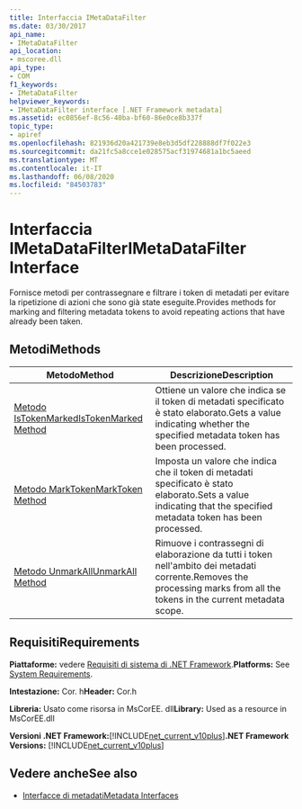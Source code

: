 ```yaml
---
title: Interfaccia IMetaDataFilter
ms.date: 03/30/2017
api_name:
- IMetaDataFilter
api_location:
- mscoree.dll
api_type:
- COM
f1_keywords:
- IMetaDataFilter
helpviewer_keywords:
- IMetaDataFilter interface [.NET Framework metadata]
ms.assetid: ec0856ef-8c56-40ba-bf60-86e0ce8b337f
topic_type:
- apiref
ms.openlocfilehash: 821936d20a421739e8eb3d5df228888df7f022e3
ms.sourcegitcommit: da21fc5a8cce1e028575acf31974681a1bc5aeed
ms.translationtype: MT
ms.contentlocale: it-IT
ms.lasthandoff: 06/08/2020
ms.locfileid: "84503783"
---
```

# <a name="imetadatafilter-interface"></a><span data-ttu-id="0b07d-102">Interfaccia IMetaDataFilter</span><span class="sxs-lookup"><span data-stu-id="0b07d-102">IMetaDataFilter Interface</span></span>
<span data-ttu-id="0b07d-103">Fornisce metodi per contrassegnare e filtrare i token di metadati per evitare la ripetizione di azioni che sono già state eseguite.</span><span class="sxs-lookup"><span data-stu-id="0b07d-103">Provides methods for marking and filtering metadata tokens to avoid repeating actions that have already been taken.</span></span>  
  
## <a name="methods"></a><span data-ttu-id="0b07d-104">Metodi</span><span class="sxs-lookup"><span data-stu-id="0b07d-104">Methods</span></span>  
  
|<span data-ttu-id="0b07d-105">Metodo</span><span class="sxs-lookup"><span data-stu-id="0b07d-105">Method</span></span>|<span data-ttu-id="0b07d-106">Descrizione</span><span class="sxs-lookup"><span data-stu-id="0b07d-106">Description</span></span>|  
|------------|-----------------|  
|[<span data-ttu-id="0b07d-107">Metodo IsTokenMarked</span><span class="sxs-lookup"><span data-stu-id="0b07d-107">IsTokenMarked Method</span></span>](imetadatafilter-istokenmarked-method.md)|<span data-ttu-id="0b07d-108">Ottiene un valore che indica se il token di metadati specificato è stato elaborato.</span><span class="sxs-lookup"><span data-stu-id="0b07d-108">Gets a value indicating whether the specified metadata token has been processed.</span></span>|  
|[<span data-ttu-id="0b07d-109">Metodo MarkToken</span><span class="sxs-lookup"><span data-stu-id="0b07d-109">MarkToken Method</span></span>](imetadatafilter-marktoken-method.md)|<span data-ttu-id="0b07d-110">Imposta un valore che indica che il token di metadati specificato è stato elaborato.</span><span class="sxs-lookup"><span data-stu-id="0b07d-110">Sets a value indicating that the specified metadata token has been processed.</span></span>|  
|[<span data-ttu-id="0b07d-111">Metodo UnmarkAll</span><span class="sxs-lookup"><span data-stu-id="0b07d-111">UnmarkAll Method</span></span>](imetadatafilter-unmarkall-method.md)|<span data-ttu-id="0b07d-112">Rimuove i contrassegni di elaborazione da tutti i token nell'ambito dei metadati corrente.</span><span class="sxs-lookup"><span data-stu-id="0b07d-112">Removes the processing marks from all the tokens in the current metadata scope.</span></span>|  
  
## <a name="requirements"></a><span data-ttu-id="0b07d-113">Requisiti</span><span class="sxs-lookup"><span data-stu-id="0b07d-113">Requirements</span></span>  
 <span data-ttu-id="0b07d-114">**Piattaforme:** vedere [Requisiti di sistema di .NET Framework](../../get-started/system-requirements.md).</span><span class="sxs-lookup"><span data-stu-id="0b07d-114">**Platforms:** See [System Requirements](../../get-started/system-requirements.md).</span></span>  
  
 <span data-ttu-id="0b07d-115">**Intestazione:** Cor. h</span><span class="sxs-lookup"><span data-stu-id="0b07d-115">**Header:** Cor.h</span></span>  
  
 <span data-ttu-id="0b07d-116">**Libreria:** Usato come risorsa in MsCorEE. dll</span><span class="sxs-lookup"><span data-stu-id="0b07d-116">**Library:** Used as a resource in MsCorEE.dll</span></span>  
  
 <span data-ttu-id="0b07d-117">**Versioni .NET Framework:**[!INCLUDE[net_current_v10plus](../../../../includes/net-current-v10plus-md.md)]</span><span class="sxs-lookup"><span data-stu-id="0b07d-117">**.NET Framework Versions:** [!INCLUDE[net_current_v10plus](../../../../includes/net-current-v10plus-md.md)]</span></span>  
  
## <a name="see-also"></a><span data-ttu-id="0b07d-118">Vedere anche</span><span class="sxs-lookup"><span data-stu-id="0b07d-118">See also</span></span>

- [<span data-ttu-id="0b07d-119">Interfacce di metadati</span><span class="sxs-lookup"><span data-stu-id="0b07d-119">Metadata Interfaces</span></span>](metadata-interfaces.md)
